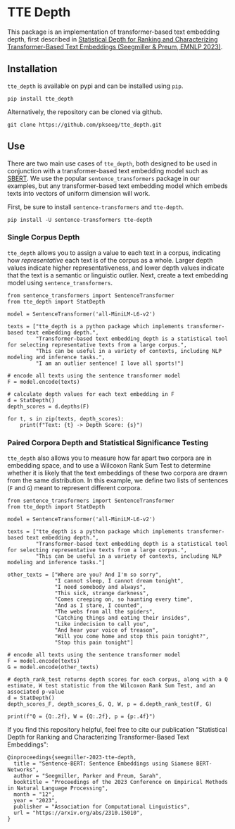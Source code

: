 # TTE Depth

This package is an implementation of transformer-based text embedding depth, first described in [Statistical Depth for Ranking and Characterizing Transformer-Based Text Embeddings (Seegmiller & Preum, EMNLP 2023)](https://arxiv.org/abs/2310.15010).

## Installation

`tte_depth` is available on pypi and can be installed using `pip`.

```
pip install tte_depth
```

Alternatively, the repository can be cloned via github.

```
git clone https://github.com/pkseeg/tte_depth.git
```

## Use

There are two main use cases of `tte_depth`, both designed to be used in conjunction with a transformer-based text embedding model such as [SBERT](https://www.sbert.net/). We use the popular `sentence_transformers` package in our examples, but any transformer-based text embedding model which embeds texts into vectors of uniform dimension will work.

First, be sure to install `sentence-transformers` and `tte-depth`.

```
pip install -U sentence-transformers tte-depth
```

### Single Corpus Depth
`tte_depth` allows you to assign a value to each text in a corpus, indicating how _representative_ each text is of the corpus as a whole. Larger depth values indicate higher representativeness, and lower depth values indicate that the text is a semantic or linguistic outlier.
Next, create a text embedding model using `sentence_transformers`.

```
from sentence_transformers import SentenceTransformer
from tte_depth import StatDepth

model = SentenceTransformer('all-MiniLM-L6-v2')

texts = ["tte_depth is a python package which implements transformer-based text embedding depth.",
         "Transformer-based text embedding depth is a statistical tool for selecting representative texts from a large corpus.",
         "This can be useful in a variety of contexts, including NLP modeling and inference tasks.",
         "I am an outlier sentence! I love all sports!"]

# encode all texts using the sentence transformer model
F = model.encode(texts)

# calculate depth values for each text embedding in F
d = StatDepth()
depth_scores = d.depths(F)

for t, s in zip(texts, depth_scores):
    print(f"Text: {t} -> Depth Score: {s}")
```

### Paired Corpora Depth and Statistical Significance Testing
`tte_depth` also allows you to measure how far apart two corpora are in embedding space, and to use a Wilcoxon Rank Sum Test to determine whether it is likely that the text embeddings of these two corpora are drawn from the same distribution. In this example, we define two lists of sentences (`F` and `G`) meant to represent different corpora.


```
from sentence_transformers import SentenceTransformer
from tte_depth import StatDepth

model = SentenceTransformer('all-MiniLM-L6-v2')

texts = ["tte_depth is a python package which implements transformer-based text embedding depth.",
         "Transformer-based text embedding depth is a statistical tool for selecting representative texts from a large corpus.",
         "This can be useful in a variety of contexts, including NLP modeling and inference tasks."]

other_texts = ["Where are you? And I'm so sorry",
               "I cannot sleep, I cannot dream tonight",
               "I need somebody and always",
               "This sick, strange darkness",
               "Comes creeping on, so haunting every time",
               "And as I stare, I counted",
               "The webs from all the spiders",
               "Catching things and eating their insides",
               "Like indecision to call you",
               "And hear your voice of treason",
               "Will you come home and stop this pain tonight?",
               "Stop this pain tonight"]

# encode all texts using the sentence transformer model
F = model.encode(texts)
G = model.encode(other_texts)

# depth_rank_test returns depth scores for each corpus, along with a Q estimate, W test statistic from the Wilcoxon Rank Sum Test, and an associated p-value
d = StatDepth()
depth_scores_F, depth_scores_G, Q, W, p = d.depth_rank_test(F, G)

print(f"Q = {Q:.2f}, W = {Q:.2f}, p = {p:.4f}")
```

If you find this repository helpful, feel free to cite our publication "Statistical Depth for Ranking and Characterizing Transformer-Based Text Embeddings":
```
@inproceedings{seegmiller-2023-tte-depth,
  title = "Sentence-BERT: Sentence Embeddings using Siamese BERT-Networks",
  author = "Seegmiller, Parker and Preum, Sarah",
  booktitle = "Proceedings of the 2023 Conference on Empirical Methods in Natural Language Processing",
  month = "12",
  year = "2023",
  publisher = "Association for Computational Linguistics",
  url = "https://arxiv.org/abs/2310.15010",
}
```